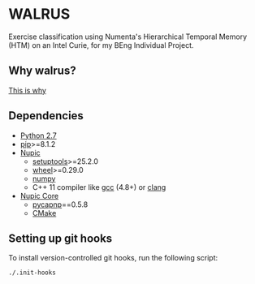 # WALRUS
Exercise classification using Numenta's Hierarchical Temporal Memory (HTM) on an Intel Curie, for my BEng Individual Project.

## Why walrus?

[This is why](https://imgur.com/gallery/GUnt3yw)

## Dependencies

- [Python 2.7](https://www.python.org/)
- [pip](https://pip.pypa.io/en/stable/installing/)>=8.1.2
- [Nupic](https://github.com/numenta/nupic)
    - [setuptools](https://setuptools.readthedocs.io)>=25.2.0
    - [wheel](http://pythonwheels.com)>=0.29.0
    - [numpy](http://www.numpy.org/)
    - C++ 11 compiler like [gcc](https://gcc.gnu.org/) (4.8+) or [clang](http://clang.llvm.org/)
- [Nupic Core](https://github.com/numenta/nupic.core)
    - [pycapnp](https://jparyani.github.io/pycapnp/)==0.5.8
    - [CMake](https://cmake.org/)

## Setting up git hooks

To install version-controlled git hooks, run the following script:

    ./.init-hooks
